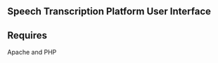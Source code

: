 Speech Transcription Platform User Interface
--------------------------------------------

Requires
--------

Apache and PHP 
